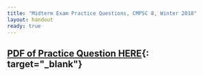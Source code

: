 ```yaml
---
title: "Midterm Exam Practice Questions, CMPSC 8, Winter 2018"
layout: handout
ready: true
---
```


[PDF of Practice Question HERE](./CS8_Sample_Questions_Midterm.pdf){: target="_blank"}
----------------
